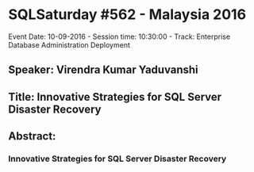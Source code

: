# SQLSaturday #562 - Malaysia 2016
Event Date: 10-09-2016 - Session time: 10:30:00 - Track: Enterprise Database Administration  Deployment
## Speaker: Virendra Kumar Yaduvanshi
## Title: Innovative Strategies for SQL Server Disaster Recovery
## Abstract:
### Innovative Strategies for SQL Server Disaster Recovery
